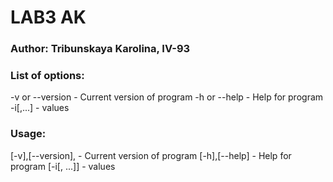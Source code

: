 # LAB3 AK
### Author: Tribunskaya Karolina, IV-93

### List of options:
-v or --version - Current version of program
-h or --help - Help for program
-i[<val1>,...] - values
  
### Usage:

[-v],[--version], - Current version of program
[-h],[--help] - Help for program
[-i[, ...]] - values

